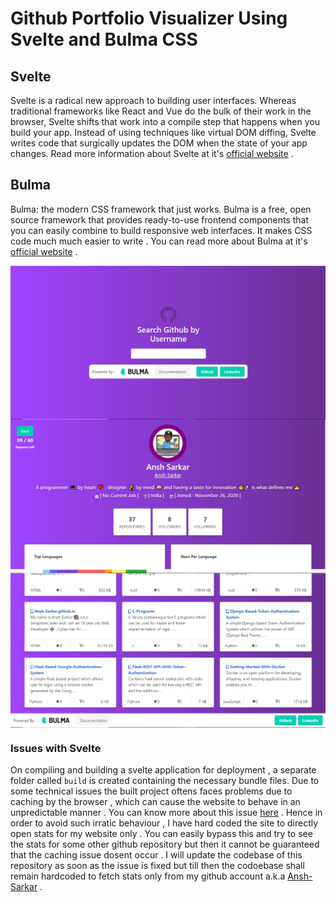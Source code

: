 # Github Portfolio Visualizer Using Svelte and Bulma CSS 

## Svelte
Svelte is a radical new approach to building user interfaces. Whereas traditional frameworks like React and Vue do the bulk of their work in the browser, Svelte shifts that work into a compile step that happens when you build your app. Instead of using techniques like virtual DOM diffing, Svelte writes code that surgically updates the DOM when the state of your app changes. Read more information about Svelte at it's [official website](https://svelte.dev/) .

## Bulma
Bulma: the modern CSS framework that just works.
Bulma is a free, open source framework that provides ready-to-use frontend components that you can easily combine to build responsive web interfaces. It makes CSS code much much easier to write . You can read more about Bulma at it's [official website](https://bulma.io/) .

<img align="center" src = "images/fron_page_disabled.jpg" >
<img align="center" src = "images/Screenshot 2021-04-15 143108.jpg" >
<img align="center" src = "images/Screenshot 2021-04-15 143122.jpg" >

### Issues with Svelte
On compiling and building a svelte application for deployment , a separate folder called `build` is created containing the necessary bundle files. Due to some technical issues the built project oftens faces problems due to caching by the browser , which can cause the website to behave in an unpredictable manner . You can know more about this issue [here](https://github.com/sveltejs/template/issues/77) . Hence in order to avoid such irratic behaviour , I have hard coded the site to directly open stats for my website only . You can easily bypass this and try to see the stats for some other github repository but then it cannot be guaranteed that the caching issue dosent occur . I will update the codebase of this repository as soon as the issue is fixed but till then the codoebase shall remain hardcoded to fetch stats only from my github account a.k.a [Ansh-Sarkar](https://github.com/Ansh-Sarkar) .


